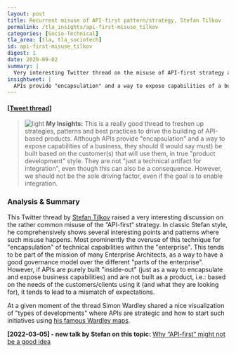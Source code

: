 ```yaml
---
layout: post
title: Recurrent misuse of API-first pattern/strategy, Stefan Tilkov
permalink: /tla_insights/api-first-misuse_tilkov
categories: [Socio-Technical]
tla_area: [tla, tla_sociotech]
id: api-first-misuse_tilkov
digest: 1
date: 2020-09-02
summary: | 
  Very interesting Twitter thread on the misuse of API-first strategy and how to re-focus it on the important elements (especially be outside-in strategy, with customer as central designing force, instead of inside-out).
insightweet: |
  APIs provide "encapsulation" and a way to expose capabilities of a business. However, they should (must) be built based on the customer(s) that will use them, in true "product development" style.
---
```


#### [[Tweet thread](https://twitter.com/stilkov/status/1250355396864176132?s=20%20)]

> ![light](/assets/light-bulb.png) **My Insights:** This is a really good thread to freshen up strategies, patterns and best practices to drive the building of API-based products. Although APIs provide "encapsulation" and a way to expose capabilities of a business, they should (I would say must) be built based on the customer(s) that will use them, in true "product development" style. They are not "just a technical artifact for integration", even though this can also be a consequence. However, we should not be the sole driving factor, even if the goal is to enable integration.

### Analysis & Summary

This Twitter thread by [Stefan Tilkov](https://twitter.com/stilkov) raised a very interesting discussion on the rather common misuse of the “API-first“ strategy. In classic Stefan style, he comprehensively shows several interesting points and patterns where such misuse happens. Most prominently the overuse of this technique for "encapsulation" of technical capabilities within the "enterprise". This tends to be part of the mission of many Enterprise Architects, as a way to have a good governance model over the different "parts of the enterprise". However, if APIs are purely built "inside-out" (just as a way to encapsulate and expose business capabilities) and are not built as a product, i.e.: based on the needs of the customers/clients using it (and what they are looking for), it tends to lead to a mismatch of expectations.

At a given moment of the thread Simon Wardley shared a nice visualization of "types of developments" where APIs are strategic and how to start such initiatives using [his famous Wardley maps](https://twitter.com/swardley/status/1251479895479386114?s=19).

**[2022-03-05] - new talk by Stefan on this topic:** [Why “API-first” might not be a good idea](https://youtu.be/fNLQiurGQhE)
